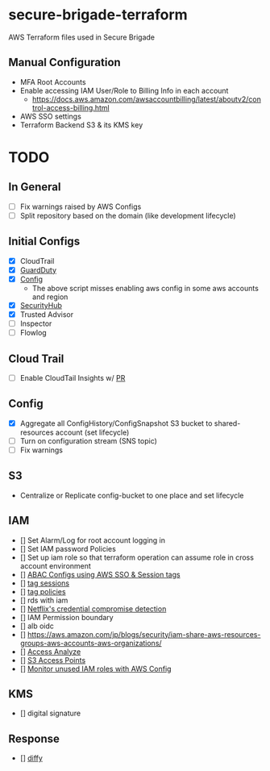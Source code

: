 # secure-brigade-terraform
AWS Terraform files used in Secure Brigade

## Manual Configuration
 * MFA Root Accounts
 * Enable accessing IAM User/Role to Billing Info in each account
   * https://docs.aws.amazon.com/awsaccountbilling/latest/aboutv2/control-access-billing.html
 * AWS SSO settings
 * Terraform Backend S3 & its KMS key

# TODO
## In General
 * [ ] Fix warnings raised by AWS Configs
 * [ ] Split repository based on the domain (like development lifecycle)

## Initial Configs
 * [x] CloudTrail
 * [x] [GuardDuty](https://github.com/aws-samples/amazon-guardduty-multiaccount-scripts)
 * [x] [Config](https://github.com/awslabs/aws-securityhub-multiaccount-scripts)
    * The above script misses enabling aws config in some aws accounts and region 
 * [x] [SecurityHub](https://github.com/awslabs/aws-securityhub-multiaccount-scripts) 
 * [x] Trusted Advisor
 * [ ] Inspector
 * [ ] Flowlog

## Cloud Trail
 * [ ] Enable CloudTail Insights w/ [PR](https://github.com/terraform-providers/terraform-provider-aws/issues/10988) 
 
## Config
 * [x] Aggregate all ConfigHistory/ConfigSnapshot S3 bucket to shared-resources account (set lifecycle)
 * [ ] Turn on configuration stream (SNS topic)
 * [ ] Fix warnings

## S3
 * Centralize or Replicate config-bucket to one place and set lifecycle

## IAM
 * [] Set Alarm/Log for root account logging in
 * [] Set IAM password Policies
 * [] Set up iam role so that terraform operation can assume role in cross account environment
 * [] [ABAC Configs using AWS SSO & Session tags](https://aws.amazon.com/jp/blogs/aws/new-for-identity-federation-use-employee-attributes-for-access-control-in-aws/)
 * [] [tag sessions](https://aws.amazon.com/jp/blogs/security/rely-employee-attributes-from-corporate-directory-create-fine-grained-permissions-aws/)
 * [] [tag policies](https://aws.amazon.com/jp/blogs/aws/new-use-tag-policies-to-manage-tags-across-multiple-aws-accounts/)
 * [] rds with iam
 * [] [Netflix's credential compromise detection](https://medium.com/netflix-techblog/netflix-cloud-security-detecting-credential-compromise-in-aws-9493d6fd373a)
 * [] IAM Permission boundary
 * [] alb oidc
 * [] https://aws.amazon.com/jp/blogs/security/iam-share-aws-resources-groups-aws-accounts-aws-organizations/
 * [] [Access Analyze](https://aws.amazon.com/jp/blogs/aws/identify-unintended-resource-access-with-aws-identity-and-access-management-iam-access-analyzer/?sc_channel=sm&sc_campaign=launch_reInvent&sc_publisher=TWITTER&sc_country=Global&sc_outcome=awareness&trkCampaign=CSI_Q4_2019_Storage_S3_re:Invent-S3-Bucket-Protection-Access-Analyzer_&trk=AWS_reInvent_2019_launch__TWITTER&sc_content=AWS_reInvent_2019_launch_&linkId=78103269)
 * [] [S3 Access Points](https://aws.amazon.com/jp/blogs/aws/easily-manage-shared-data-sets-with-amazon-s3-access-points/?sc_channel=sm&sc_campaign=launch_reInvent&sc_publisher=TWITTER&sc_country=re:Invent&sc_outcome=awareness&trk=AWS_reInvent_2019_launch__TWITTER&sc_content=AWS_reInvent_2019_launch_&linkId=78154390)
 * [] [Monitor unused IAM roles with AWS Config](https://t.co/CP2z75ahFK?amp=1)
 
 ## KMS
 * [] digital signature
 
 ## Response 
  * [] [diffy](https://medium.com/netflix-techblog/netflix-sirt-releases-diffy-a-differencing-engine-for-digital-forensics-in-the-cloud-37b71abd2698)